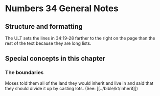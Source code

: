 # Numbers 34 General Notes
## Structure and formatting

The ULT sets the lines in 34:19-28 farther to the right on the page than the rest of the text because they are long lists.

## Special concepts in this chapter
### The boundaries
Moses told them all of the land they would inherit and live in and said that they should divide it up by casting lots. (See: [[../bible/kt/inherit]])